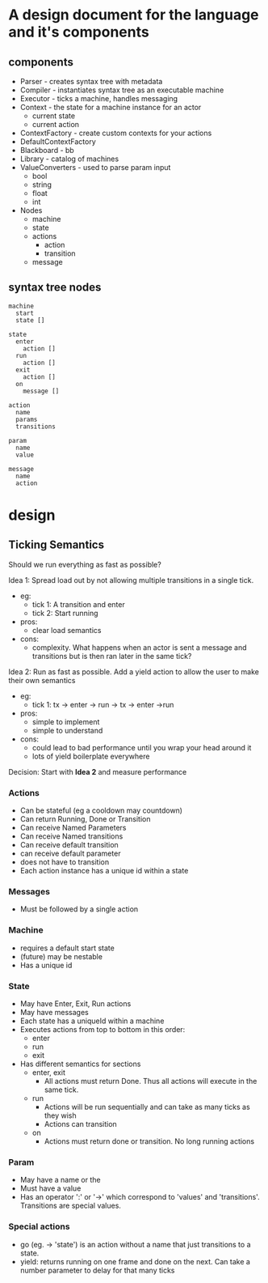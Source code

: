# A design document for the language and it's components

## components
* Parser - creates syntax tree with metadata
* Compiler - instantiates syntax tree as an executable machine
* Executor - ticks a machine, handles messaging
* Context - the state for a machine instance for an actor
  * current state
  * current action
* ContextFactory - create custom contexts for your actions
* DefaultContextFactory
* Blackboard - bb
* Library - catalog of machines
* ValueConverters - used to parse param input
  * bool
  * string
  * float
  * int
* Nodes
  * machine
  * state
  * actions
    * action
    * transition
  * message

## syntax tree nodes
```
machine
  start
  state []

state
  enter
    action []
  run
    action []
  exit
    action []
  on
    message []

action
  name
  params
  transitions

param
  name
  value

message
  name
  action
```

# design

## Ticking Semantics
Should we run everything as fast as possible?

Idea 1: Spread load out by not allowing multiple transitions in a single tick.
- eg:
  - tick 1: A transition and enter
  - tick 2: Start running
- pros:
  - clear load semantics
- cons:
  - complexity. What happens when an actor is sent a message and transitions but is then ran later in the same tick?

Idea 2: Run as fast as possible. Add a yield action to allow the user to make their own semantics
- eg:
  - tick 1: tx -> enter -> run -> tx -> enter ->run
- pros:
  - simple to implement
  - simple to understand
- cons:
  - could lead to bad performance until you wrap your head around it
  - lots of yield boilerplate everywhere

Decision: Start with **Idea 2** and measure performance

### Actions
* Can be stateful (eg a cooldown may countdown)
* Can return Running, Done or Transition
* Can receive Named Parameters
* Can receive Named transitions
* Can receive default transition
* can receive default parameter
* does not have to transition
* Each action instance has a unique id within a state

### Messages
* Must be followed by a single action

### Machine
* requires a default start state
* (future) may be nestable
* Has a unique id

### State
* May have Enter, Exit, Run actions
* May have messages
* Each state has a uniqueId within a machine
* Executes actions from top to bottom in this order:
  * enter
  * run
  * exit
* Has different semantics for sections
  * enter, exit
    * All actions must return Done. Thus all actions will execute in the same tick.
  * run
    * Actions will be run sequentially and can take as many ticks as they wish
    * Actions can transition
  * on
    * Actions must return done or transition. No long running actions

### Param
* May have a name or the
* Must have a value
* Has an operator ':' or '->' which correspond to 'values' and 'transitions'.
  Transitions are special values.

### Special actions
* go (eg. -> 'state') is an action without a name that just transitions to a state.
* yield: returns running on one frame and done on the next. Can take a number parameter to delay for that many ticks
